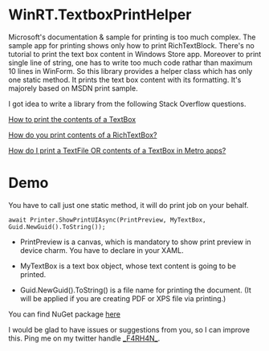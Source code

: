 WinRT.TextboxPrintHelper
========================

Microsoft's documentation &amp; sample for printing is too much complex. The sample app for printing shows only how to print RichTextBlock. There's no tutorial to print the text box content in Windows Store app. Moreover to print single line of string, one has to write too much code rathar than maximum 10 lines in WinForm. So this library provides a helper class which has only one static method. It prints the text box content with its formatting. It's majorely based on MSDN print sample.

I got idea to write a library from the following Stack Overflow questions.

[How to print the contents of a TextBox](http://stackoverflow.com/questions/15563886/how-to-print-the-contents-of-a-textbox)

[How do you print contents of a RichTextBox?](http://stackoverflow.com/questions/17894817/how-do-you-print-contents-of-a-richtextbox)

[How do I print a TextFile OR contents of a TextBox in Metro apps?](http://stackoverflow.com/questions/15595706/how-do-i-print-a-textfile-or-contents-of-a-textbox-in-metro-apps)

Demo
========================

You have to call just one static method, it will do print job on your behalf.

`````
await Printer.ShowPrintUIAsync(PrintPreview, MyTextBox, Guid.NewGuid().ToString());
`````

- PrintPreview is a canvas, which is mandatory to show print preview in device charm. You have to declare <Canvas /> in your XAML.

- MyTextBox is a text box object, whose text content is going to be printed.

- Guid.NewGuid().ToString() is a file name for printing the document. (It will be applied if you are creating PDF or XPS file via printing.)

You can find NuGet package [here](https://www.nuget.org/packages/WinRT.TextboxPrintHelper/)

I would be glad to have issues or suggestions from you, so I can improve this. Ping me on my twitter handle [\_F4RH4N\_](https://twitter.com/_F4RH4N_).
